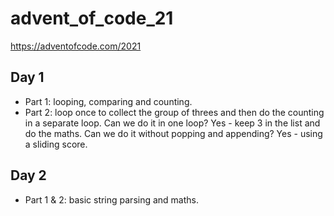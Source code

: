 # advent_of_code_21
https://adventofcode.com/2021

## Day 1
- Part 1: looping, comparing and counting.
- Part 2: loop once to collect the group of threes and then do the counting in a separate loop.
Can we do it in one loop? Yes - keep 3 in the list and do the maths.
Can we do it without popping and appending? Yes - using a sliding score.

## Day 2
- Part 1 & 2: basic string parsing and maths.
